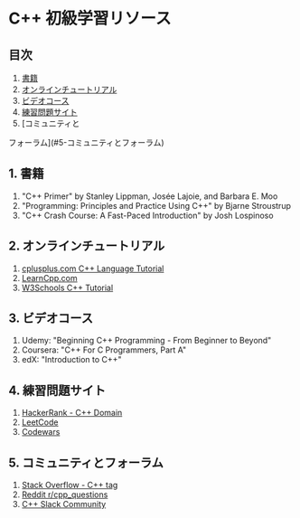# C++ 初級学習リソース

## 目次
1. [書籍](#1-書籍)
2. [オンラインチュートリアル](#2-オンラインチュートリアル)
3. [ビデオコース](#3-ビデオコース)
4. [練習問題サイト](#4-練習問題サイト)
5. [コミュニティと

フォーラム](#5-コミュニティとフォーラム)

## 1. 書籍

1. "C++ Primer" by Stanley Lippman, Josée Lajoie, and Barbara E. Moo
2. "Programming: Principles and Practice Using C++" by Bjarne Stroustrup
3. "C++ Crash Course: A Fast-Paced Introduction" by Josh Lospinoso

## 2. オンラインチュートリアル

1. [cplusplus.com C++ Language Tutorial](http://www.cplusplus.com/doc/tutorial/)
2. [LearnCpp.com](https://www.learncpp.com/)
3. [W3Schools C++ Tutorial](https://www.w3schools.com/cpp/)

## 3. ビデオコース

1. Udemy: "Beginning C++ Programming - From Beginner to Beyond"
2. Coursera: "C++ For C Programmers, Part A"
3. edX: "Introduction to C++"

## 4. 練習問題サイト

1. [HackerRank - C++ Domain](https://www.hackerrank.com/domains/cpp)
2. [LeetCode](https://leetcode.com/)
3. [Codewars](https://www.codewars.com/)

## 5. コミュニティとフォーラム

1. [Stack Overflow - C++ tag](https://stackoverflow.com/questions/tagged/c%2B%2B)
2. [Reddit r/cpp_questions](https://www.reddit.com/r/cpp_questions/)
3. [C++ Slack Community](https://cpplang.slack.com/)
